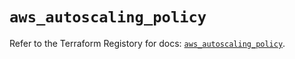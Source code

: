 # `aws_autoscaling_policy`

Refer to the Terraform Registory for docs: [`aws_autoscaling_policy`](https://www.terraform.io/docs/providers/aws/r/autoscaling_policy).
